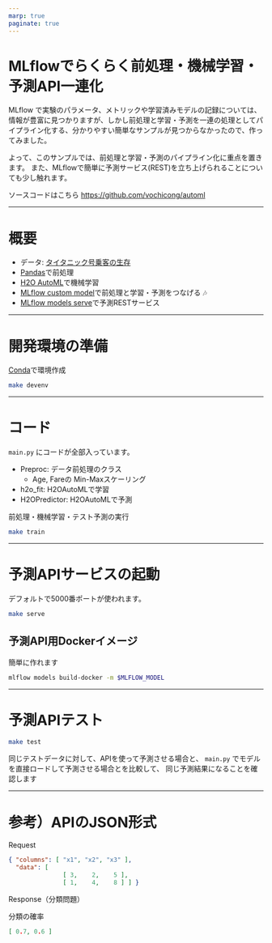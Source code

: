 ```yaml
---
marp: true
paginate: true
---
```


# MLflowでらくらく前処理・機械学習・予測API一連化

MLflow で実験のパラメータ、メトリックや学習済みモデルの記録については、情報が豊富に見つかりますが、しかし前処理と学習・予測を一連の処理としてパイプライン化する、分かりやすい簡単なサンプルが見つからなかったので、作ってみました。

よって、このサンプルでは、前処理と学習・予測のパイプライン化に重点を置きます。
また、MLflowで簡単に予測サービス(REST)を立ち上げられることについても少し触れます。

ソースコードはこちら
https://github.com/vochicong/automl

---

# 概要

* データ: [タイタニック号乗客の生存](https://web.stanford.edu/class/archive/cs/cs109/cs109.1166/stuff/titanic.csv)
* [Pandas](https://pandas.pydata.org/)で前処理
* [H2O AutoML](http://docs.h2o.ai/h2o/latest-stable/h2o-docs/automl.html?highlight=automl)で機械学習
* [MLflow custom model](https://mlflow.org/docs/latest/models.html#example-saving-an-xgboost-model-in-mlflow-format)で前処理と学習・予測をつなげる :notes:
* [MLflow models serve](https://mlflow.org/docs/latest/models.html#deploy-mlflow-models)で予測RESTサービス

---

# 開発環境の準備

[Conda](https://docs.conda.io/en/latest/miniconda.html)で環境作成

``` bash
make devenv
```

---

# コード

`main.py` にコードが全部入っています。

* Preproc: データ前処理のクラス
  + Age, Fareの Min-Maxスケーリング
* h2o_fit: H2OAutoMLで学習
* H2OPredictor: H2OAutoMLで予測

前処理・機械学習・テスト予測の実行

``` bash
make train
```

---

# 予測APIサービスの起動

デフォルトで5000番ポートが使われます。

``` bash
make serve
```

## 予測API用Dockerイメージ

簡単に作れます

``` bash
mlflow models build-docker -m $MLFLOW_MODEL
```

---

# 予測APIテスト

``` bash
make test
```

同じテストデータに対して、APIを使って予測させる場合と、
`main.py` でモデルを直接ロードして予測させる場合とを比較して、
同じ予測結果になることを確認します

---

# 参考）APIのJSON形式

Request

``` json
{ "columns": [ "x1", "x2", "x3" ],
  "data": [
               [ 3,    2,    5 ],
               [ 1,    4,    8 ] ] }
```

Response（分類問題）

分類の確率

``` json
[ 0.7, 0.6 ]
```
